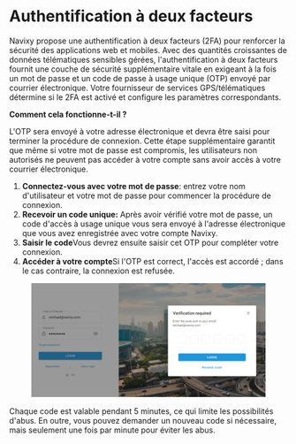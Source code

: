 # Authentification à deux facteurs

Navixy propose une authentification à deux facteurs (2FA) pour renforcer la sécurité des applications web et mobiles. Avec des quantités croissantes de données télématiques sensibles gérées, l'authentification à deux facteurs fournit une couche de sécurité supplémentaire vitale en exigeant à la fois un mot de passe et un code de passe à usage unique (OTP) envoyé par courrier électronique. Votre fournisseur de services GPS/télématiques détermine si le 2FA est activé et configure les paramètres correspondants.

**Comment cela fonctionne-t-il ?**

L'OTP sera envoyé à votre adresse électronique et devra être saisi pour terminer la procédure de connexion. Cette étape supplémentaire garantit que même si votre mot de passe est compromis, les utilisateurs non autorisés ne peuvent pas accéder à votre compte sans avoir accès à votre courrier électronique.

1. **Connectez-vous avec votre mot de passe**: entrez votre nom d'utilisateur et votre mot de passe pour commencer la procédure de connexion.
2. **Recevoir un code unique:** Après avoir vérifié votre mot de passe, un code d'accès à usage unique vous sera envoyé à l'adresse électronique que vous avez enregistrée avec votre compte Navixy.
3. **Saisir le code**Vous devrez ensuite saisir cet OTP pour compléter votre connexion.
4. **Accéder à votre compte**Si l'OTP est correct, l'accès est accordé ; dans le cas contraire, la connexion est refusée.

<figure><img src="../../.gitbook/assets/image.png" alt=""><figcaption></figcaption></figure>

Chaque code est valable pendant 5 minutes, ce qui limite les possibilités d'abus. En outre, vous pouvez demander un nouveau code si nécessaire, mais seulement une fois par minute pour éviter les abus.
